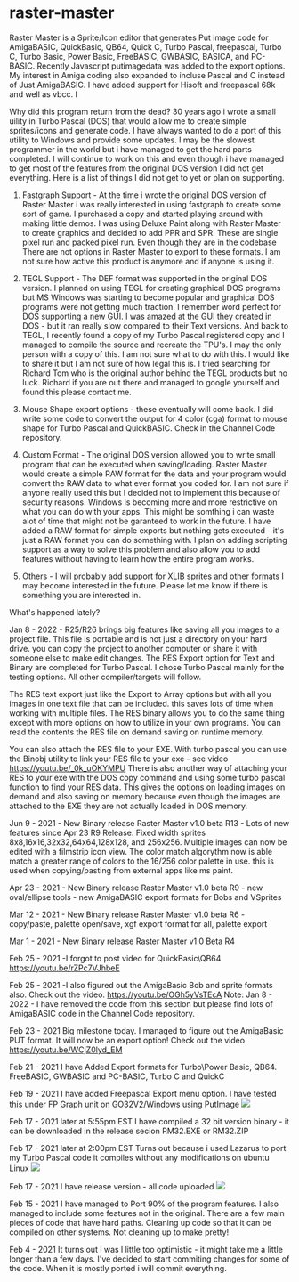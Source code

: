 # raster-master
Raster Master is a Sprite/Icon editor that generates Put image code for AmigaBASIC, QuickBasic, QB64, Quick C, Turbo Pascal, freepascal, Turbo C, Turbo Basic, Power Basic, FreeBASIC, GWBASIC, BASICA, and PC-BASIC. Recently Javascript putimagedata was added to the export options. My interest in Amiga coding also expanded to incluse Pascal and C instead of Just AmigaBASIC. I have added support for Hisoft and freepascal 68k and well as vbcc. I

Why did this program return from the dead?
30 years ago i wrote a small uility in Turbo Pascal (DOS) that would allow me to create simple sprites/icons and generate code. I have always wanted to do a port of this utility to Windows and provide some updates. I may be the slowest programmer in the world but i have managed to get the hard parts completed. I will continue to work on this and even though i have managed to get most of the features from the original DOS version I did not get everything. Here is a list of things I did not get to yet or plan on supporting.

1. Fastgraph Support - At the time i wrote the original DOS version of Raster Master i was really interested in using fastgraph to create some sort of game. I purchased a copy and started playing around with making little demos. I was using Deluxe Paint along with Raster Master to create graphics and decided to add PPR and SPR. These are single pixel run and packed pixel run. Even though they are in the codebase There are not options in Raster Master to export to these formats. I am not sure how active this product is anymore and if anyone is using it.

2.  TEGL Support - The DEF format was supported in the original DOS version. I planned on using TEGL for creating graphical DOS programs but MS Windows was starting to become popular and graphical DOS programs were not getting much traction. I remember word perfect for DOS supporting a new GUI. I was amazed at the GUI they created in DOS - but it ran really slow compared to their Text versions.  And back to TEGL, I recently found a copy of my Turbo Pascal registered copy and I managed to compile the source and recreate the TPU's. I may the only person with a copy of this. I am not sure what to do with this. I would like to share it but I am not sure of how legal this is. I tried searching for Richard Tom who is the original author behind the TEGL products but no luck. Richard if you are out there and managed to google yourself and found this please contact me.

3. Mouse Shape export options - these eventually will come back. I did write some code to convert the output for 4 color (cga) format to mouse shape for Turbo Pascal and QuickBASIC. Check in the Channel Code repository.

4. Custom Format - The original DOS version allowed you to write small program that can be executed when saving/loading. Raster Master would create a simple RAW format for the data and your program would convert the RAW data to what ever format you coded for. I am not sure if anyone really used this but I decided not to implement this because of security reasons. Windows is becoming more and more restrictive on what you can do with your apps. This might be somthing i can waste alot of time that might not be garanteed to work in the future. I have added a RAW format for simple exports but nothing gets executed - it's just a RAW format you can do something with. I plan on adding scripting support as a way to solve this problem and also allow you to add features without having to learn how the entire program works.

5. Others - I will probably add support for XLIB sprites and other formats I may become interested in the future. Please let me know if there is something you are interested in.


What's happened lately?

Jan 8 - 2022 - R25/R26 brings big features like saving all you images to a project file. This file is portable and is not just a directory on your hard drive. you can copy the project to another computer or share it with someone else to make edit changes.
The RES Export option for Text and Binary are completed for Turbo Pascal. I chose Turbo Pascal mainly for the testing options. All 
other compiler/targets will follow. 

The RES text export just like the Export to Array options but with all you images in one text file that can be included. this saves lots of time when working with multiple files. The RES binary allows you to do the same thing except with more options on how to utilize in your own programs. You can read the contents the RES file on demand saving on runtime memory. 

You can also attach the RES file to your EXE. With turbo pascal you can use the Binobj utility to link your RES file to your exe - see video https://youtu.be/_0k_uOKYMPU  There is also another way of attaching your RES to your exe with the DOS copy command and using some turbo pascal function to find your RES data. This gives the options on loading images on demand and also saving on memory because even though the images are attached to the EXE they are not actually loaded in DOS memory.

Jun 9 - 2021 - New Binary release Raster Master v1.0 beta R13 - Lots of new features since Apr 23 R9 Release. Fixed width sprites 8x8,16x16,32x32,64x64,128x128, and 256x256.
Multiple images can now be edited with a filmstrip icon view. The color match algorythm now is able match a greater range of colors to the 16/256 color palette in use. this is used when copying/pasting from external apps like ms paint.

Apr 23 - 2021 - New Binary release Raster Master v1.0 beta R9 - new oval/ellipse tools - new AmigaBASIC export formats for Bobs and VSprites

Mar 12 - 2021 - New Binary release Raster Master v1.0 beta R6 - copy/paste, palette open/save, xgf export format for all, palette export

Mar 1 - 2021 - New Binary release Raster Master v1.0 Beta R4

Feb 25 - 2021 -I forgot to post video for QuickBasic\QB64 https://youtu.be/rZPc7VJhbeE

Feb 25 - 2021 -I also figured out the AmigaBasic Bob and sprite formats also. Check out the video.
https://youtu.be/OGh5yVsTEcA   Note: Jan 8 - 2022 - I have removed the code from this section but please find lots of AmigaBASIC code in the Channel Code repository.

Feb 23 - 2021
Big milestone today. I managed to figure out the AmigaBasic PUT format. It will now be an export option!
Check out the video https://youtu.be/WCjZ0lyd_EM

Feb 21 - 2021
I have Added Export formats for Turbo\Power Basic, QB64. FreeBASIC, GWBASIC and PC-BASIC, Turbo C and QuickC

Feb 19 - 2021
I have added Freepascal Export menu option. I have tested this under FP Graph unit on GO32V2/Windows using PutImage 
![](https://github.com/nickshardware/raster-master/wiki/images/rmfp.png)

Feb 17 - 2021 later at 5:55pm EST
I have compiled a 32 bit version binary - it can be downloaded in the release secion RM32.EXE or RM32.ZIP

Feb 17 - 2021 later at 2:00pm EST
Turns out because i used Lazarus to port my Turbo Pascal code it compiles without any modifications on ubuntu Linux
![](https://github.com/nickshardware/raster-master/wiki/images/rmlinux.png)

Feb 17 - 2021
I have release version - all code uploaded
![](https://github.com/nickshardware/raster-master/wiki/images/RM.PNG)

Feb 15 - 2021
I have managed to Port 90% of the program features. I also managed to include some features not in the original. There are a few main pieces of code that have hard paths. Cleaning up code so that it can be compiled on other systems. Not cleaning up to make pretty!

Feb 4 - 2021
It turns out i was l little too optimistic - it might take me a little longer than a few days. I've decided to start commiting changes for some of the code. When it is mostly ported i will commit everything.












